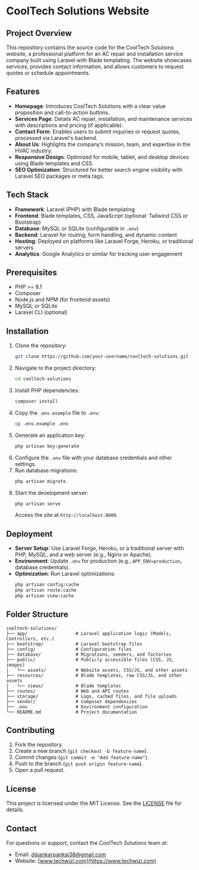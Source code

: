 # CoolTech Solutions Website

## Project Overview
This repository contains the source code for the CoolTech Solutions website, a professional platform for an AC repair and installation service company built using Laravel with Blade templating. The website showcases services, provides contact information, and allows customers to request quotes or schedule appointments.

## Features
- **Homepage**: Introduces CoolTech Solutions with a clear value proposition and call-to-action buttons.
- **Services Page**: Details AC repair, installation, and maintenance services with descriptions and pricing (if applicable).
- **Contact Form**: Enables users to submit inquiries or request quotes, processed via Laravel's backend.
- **About Us**: Highlights the company’s mission, team, and expertise in the HVAC industry.
- **Responsive Design**: Optimized for mobile, tablet, and desktop devices using Blade templates and CSS.
- **SEO Optimization**: Structured for better search engine visibility with Laravel SEO packages or meta tags.

## Tech Stack
- **Framework**: Laravel (PHP) with Blade templating
- **Frontend**: Blade templates, CSS, JavaScript (optional: Tailwind CSS or Bootstrap)
- **Database**: MySQL or SQLite (configurable in `.env`)
- **Backend**: Laravel for routing, form handling, and dynamic content
- **Hosting**: Deployed on platforms like Laravel Forge, Heroku, or traditional servers
- **Analytics**: Google Analytics or similar for tracking user engagement

## Prerequisites
- PHP >= 8.1
- Composer
- Node.js and NPM (for frontend assets)
- MySQL or SQLite
- Laravel CLI (optional)

## Installation
1. Clone the repository:
   ```bash
   git clone https://github.com/your-username/cooltech-solutions.git
   ```
2. Navigate to the project directory:
   ```bash
   cd cooltech-solutions
   ```
3. Install PHP dependencies:
   ```bash
   composer install
   ```
4. Copy the `.env.example` file to `.env`:
   ```bash
   cp .env.example .env
   ```
5. Generate an application key:
   ```bash
   php artisan key:generate
   ```
6. Configure the `.env` file with your database credentials and other settings.
7. Run database migrations:
   ```bash
   php artisan migrate
   ```
8. Start the development server:
    ```bash
    php artisan serve
    ```
    Access the site at `http://localhost:8000`.

## Deployment
- **Server Setup**: Use Laravel Forge, Heroku, or a traditional server with PHP, MySQL, and a web server (e.g., Nginx or Apache).
- **Environment**: Update `.env` for production (e.g., `APP_ENV=production`, database credentials).
- **Optimization**: Run Laravel optimizations:
  ```bash
  php artisan config:cache
  php artisan route:cache
  php artisan view:cache
  ```

## Folder Structure
```
cooltech-solutions/
├── app/                  # Laravel application logic (Models, Controllers, etc.)
├── bootstrap/            # Laravel bootstrap files
├── config/               # Configuration files
├── database/             # Migrations, seeders, and factories
├── public/               # Publicly accessible files (CSS, JS, images)
│   └── assets/           # Website assets, CSS/JS, and other assets
├── resources/            # Blade templates, raw CSS/JS, and other assets
│   └── views/            # Blade templates
├── routes/               # Web and API routes
├── storage/              # Logs, cached files, and file uploads
├── vendor/               # Composer dependencies
├── .env                  # Environment configuration
└── README.md             # Project documentation
```

## Contributing
1. Fork the repository.
2. Create a new branch (`git checkout -b feature-name`).
3. Commit changes (`git commit -m "Add feature-name"`).
4. Push to the branch (`git push origin feature-name`).
5. Open a pull request.

## License
This project is licensed under the MIT License. See the [LICENSE](LICENSE) file for details.

## Contact
For questions or support, contact the CoolTech Solutions team at:
- Email: dipankarpankaj38@gmail.com
- Website: [www.techwizi.com](https://www.techwizi.com)